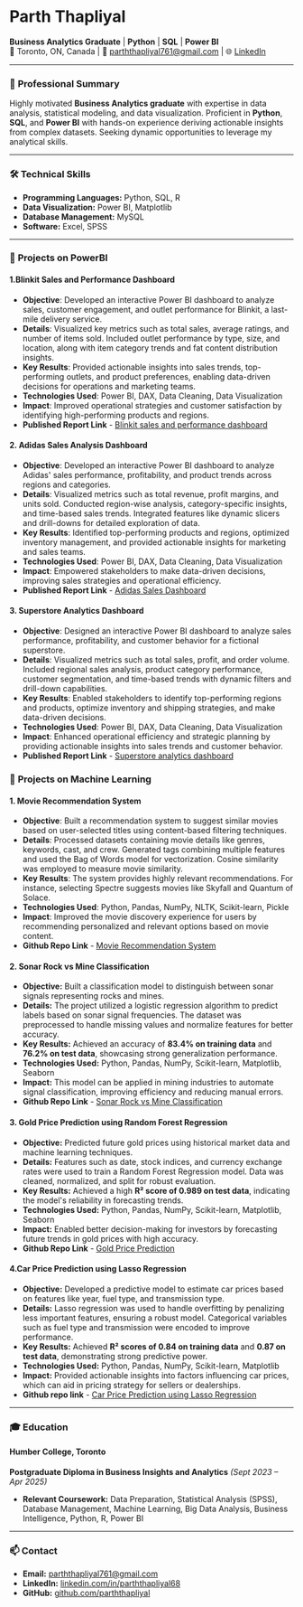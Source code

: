 # Parth Thapliyal  
**Business Analytics Graduate** | **Python** | **SQL** | **Power BI**  
📍 Toronto, ON, Canada | 📧 [parththapliyal761@gmail.com](mailto:parththapliyal761@gmail.com) | 🌐 [LinkedIn](https://www.linkedin.com/in/parththapliyal68)

---

### 📜 **Professional Summary**  
Highly motivated **Business Analytics graduate** with expertise in data analysis, statistical modeling, and data visualization. Proficient in **Python**, **SQL**, and **Power BI** with hands-on experience deriving actionable insights from complex datasets. Seeking dynamic opportunities to leverage my analytical skills.

---

### 🛠 **Technical Skills**  
- **Programming Languages:** Python, SQL, R  
- **Data Visualization:** Power BI, Matplotlib  
- **Database Management:** MySQL  
- **Software:** Excel, SPSS  

---

### 💼 **Projects on PowerBI**

#### **1.Blinkit Sales and Performance Dashboard**
- **Objective**: Developed an interactive Power BI dashboard to analyze sales, customer engagement, and outlet performance for Blinkit, a last-mile delivery service.
- **Details**: Visualized key metrics such as total sales, average ratings, and number of items sold. Included outlet performance by type, size, and location, along with item category trends and fat content distribution insights.
- **Key Results**: Provided actionable insights into sales trends, top-performing outlets, and product preferences, enabling data-driven decisions for operations and marketing teams.
- **Technologies Used**: Power BI, DAX, Data Cleaning, Data Visualization
- **Impact**: Improved operational strategies and customer satisfaction by identifying high-performing products and regions.
- **Published Report Link** -  [Blinkit sales and performance dashboard](https://app.powerbi.com/view?r=eyJrIjoiN2E4MzA4ZWYtZDI3Zi00MTI2LThlOGItMzU4ZDgxZjQ4ZWU4IiwidCI6ImU1ZjZjMDQ0LTIzODMtNDViZC05MTEyLTQxOGY2MjIzMjY1OCJ9)


 #### **2. Adidas Sales Analysis Dashboard**
- **Objective**: Developed an interactive Power BI dashboard to analyze Adidas' sales performance, profitability, and product trends across regions and categories.
- **Details**: Visualized metrics such as total revenue, profit margins, and units sold. Conducted region-wise analysis, category-specific insights, and time-based sales trends. Integrated features like dynamic slicers and drill-downs for detailed exploration of data.
- **Key Results**: Identified top-performing products and regions, optimized inventory management, and provided actionable insights for marketing and sales teams.
- **Technologies Used**: Power BI, DAX, Data Cleaning, Data Visualization
- **Impact**: Empowered stakeholders to make data-driven decisions, improving sales strategies and operational efficiency.
- **Published Report Link** - [Adidas Sales Dashboard](https://app.powerbi.com/view?r=eyJrIjoiOGQ0ODkzYzctYmY5YS00NDFkLWEwOTQtYWUwOGM5Mzk1M2RiIiwidCI6ImU1ZjZjMDQ0LTIzODMtNDViZC05MTEyLTQxOGY2MjIzMjY1OCJ9)
#### **3. Superstore Analytics Dashboard**
- **Objective**: Designed an interactive Power BI dashboard to analyze sales performance, profitability, and customer behavior for a fictional superstore.
- **Details**: Visualized metrics such as total sales, profit, and order volume. Included regional sales analysis, product category performance, customer segmentation, and time-based trends with dynamic filters and drill-down capabilities.
- **Key Results**: Enabled stakeholders to identify top-performing regions and products, optimize inventory and shipping strategies, and make data-driven decisions.
- **Technologies Used**: Power BI, DAX, Data Cleaning, Data Visualization
- **Impact**: Enhanced operational efficiency and strategic planning by providing actionable insights into sales trends and customer behavior.
- **Published Report Link** -  [Superstore analytics dashboard](https://app.powerbi.com/view?r=eyJrIjoiMGVjZTk4NWUtZWYyMy00NWQ2LWIxMmYtY2U4ZmUzYzA2ZGEyIiwidCI6ImU1ZjZjMDQ0LTIzODMtNDViZC05MTEyLTQxOGY2MjIzMjY1OCJ9)

### 💼 **Projects on Machine Learning**


#### **1. Movie Recommendation System**
- **Objective**: Built a recommendation system to suggest similar movies based on user-selected titles using content-based filtering techniques.
- **Details**: Processed datasets containing movie details like genres, keywords, cast, and crew. Generated tags combining multiple features and used the Bag of Words model for vectorization. Cosine similarity 
  was employed to measure movie similarity.
- **Key Results**: The system provides highly relevant recommendations. For instance, selecting Spectre suggests movies like Skyfall and Quantum of Solace.
- **Technologies Used**: Python, Pandas, NumPy, NLTK, Scikit-learn, Pickle
- **Impact**: Improved the movie discovery experience for users by recommending personalized and relevant options based on movie content.
- **Github Repo Link** - [Movie Recommendation System](https://github.com/Parththapliyal/Movie-recommendation-system/tree/main)


#### **2. Sonar Rock vs Mine Classification**  
- **Objective:** Built a classification model to distinguish between sonar signals representing rocks and mines.  
- **Details:** The project utilized a logistic regression algorithm to predict labels based on sonar signal frequencies. The dataset was preprocessed to handle missing values and normalize features for better accuracy.  
- **Key Results:** Achieved an accuracy of **83.4% on training data** and **76.2% on test data**, showcasing strong generalization performance.  
- **Technologies Used:** Python, Pandas, NumPy, Scikit-learn, Matplotlib, Seaborn  
- **Impact:** This model can be applied in mining industries to automate signal classification, improving efficiency and reducing manual errors.
- **Github Repo Link** - [Sonar Rock vs Mine Classification](https://github.com/Parththapliyal/Sonar-Rock-vs-Mine-Classification-using-Logistic-Regression-/tree/main) 


#### **3. Gold Price Prediction using Random Forest Regression**  
- **Objective:** Predicted future gold prices using historical market data and machine learning techniques.  
- **Details:** Features such as date, stock indices, and currency exchange rates were used to train a Random Forest Regression model. Data was cleaned, normalized, and split for robust evaluation.  
- **Key Results:** Achieved a high **R² score of 0.989 on test data**, indicating the model's reliability in forecasting trends.  
- **Technologies Used:** Python, Pandas, NumPy, Scikit-learn, Matplotlib, Seaborn  
- **Impact:** Enabled better decision-making for investors by forecasting future trends in gold prices with high accuracy.
- **Github Repo Link** - [Gold Price Prediction](https://github.com/Parththapliyal/Gold-Price-Prediction/tree/main)

#### **4.Car Price Prediction using Lasso Regression**  
- **Objective:** Developed a predictive model to estimate car prices based on features like year, fuel type, and transmission type.  
- **Details:** Lasso regression was used to handle overfitting by penalizing less important features, ensuring a robust model. Categorical variables such as fuel type and transmission were encoded to improve performance.  
- **Key Results:** Achieved **R² scores of 0.84 on training data** and **0.87 on test data**, demonstrating strong predictive power.  
- **Technologies Used:** Python, Pandas, NumPy, Scikit-learn, Matplotlib  
- **Impact:** Provided actionable insights into factors influencing car prices, which can aid in pricing strategy for sellers or dealerships.
- **Github repo link** - [Car Price Prediction using Lasso Regression](https://github.com/Parththapliyal/Car-Price-Prediction-using-Lasso-Regression)

---

### 🎓 **Education**  
#### Humber College, Toronto  
**Postgraduate Diploma in Business Insights and Analytics** *(Sept 2023 – Apr 2025)*  
- **Relevant Coursework:** Data Preparation, Statistical Analysis (SPSS), Database Management, Machine Learning, Big Data Analysis, Business Intelligence, Python, R, Power BI

---

### 📫 **Contact**  
- **Email:** [parththapliyal761@gmail.com](mailto:parththapliyal761@gmail.com)  
- **LinkedIn:** [linkedin.com/in/parththapliyal68](https://www.linkedin.com/in/parththapliyal68)  
- **GitHub:** [github.com/parththapliyal](https://github.com/parththapliyal)

